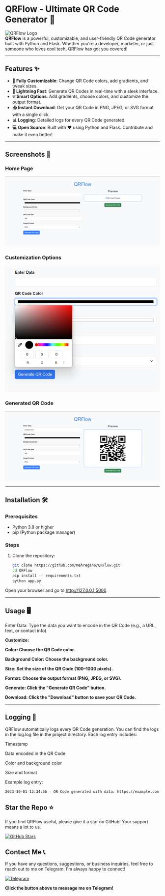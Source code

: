 # **QRFlow - Ultimate QR Code Generator 🚀**

![QRFlow Logo](static/images/logo.png)  
**QRFlow** is a powerful, customizable, and user-friendly QR Code generator built with Python and Flask. Whether you're a developer, marketer, or just someone who loves cool tech, QRFlow has got you covered!

---

## **Features ✨**

- **🎨 Fully Customizable**: Change QR Code colors, add gradients, and tweak sizes.
- **🚀 Lightning Fast**: Generate QR Codes in real-time with a sleek interface.
- **💡 Smart Options**: Add gradients, choose colors, and customize the output format.
- **📥 Instant Download**: Get your QR Code in PNG, JPEG, or SVG format with a single click.
- **📊 Logging**: Detailed logs for every QR Code generated.
- **💻 Open Source**: Built with ❤️ using Python and Flask. Contribute and make it even better!

---

## **Screenshots 📸**

### **Home Page**
![Home Page](static/images/screenshot1.png)

### **Customization Options**
![Customization](static/images/screenshot2.png)

### **Generated QR Code**
![Generated QR Code](static/images/screenshot3.png)

---

## **Installation 🛠️**

### **Prerequisites**
- Python 3.8 or higher
- pip (Python package manager)

### **Steps**
1. Clone the repository:
   ```bash
   git clone https://github.com/Mehregan6/QRFlow.git
   cd QRFlow  
   pip install -r requirements.txt
   python app.py
Open your browser and go to http://127.0.0.1:5000.

---

## **Usage 🖥️**
Enter Data: Type the data you want to encode in the QR Code (e.g., a URL, text, or contact info).

**Customize:**

**Color: Choose the QR Code color.**

**Background Color: Choose the background color.**

**Size: Set the size of the QR Code (100–1000 pixels).**

**Format: Choose the output format (PNG, JPEG, or SVG).**

**Generate: Click the "Generate QR Code" button.**

**Download: Click the "Download" button to save your QR Code.**

---

## **Logging 📝**
QRFlow automatically logs every QR Code generation. You can find the logs in the log.log file in the project directory. Each log entry includes:

Timestamp

Data encoded in the QR Code

Color and background color

Size and format

Example log entry:
   ```bash
   2023-10-01 12:34:56 - QR Code generated with data: https://example.com, Color: #000000, Background: #FFFFFF, Size: 300, Format: png
   ```
## **Star the Repo ⭐**

If you find QRFlow useful, please give it a star on GitHub! Your support means a lot to us.

[![GitHub Stars](https://img.shields.io/github/stars/Mehregan6/QRFlow?style=for-the-badge&logo=github&color=yellow)](https://github.com/Mehregan6/QRFlow/stargazers)

## **Contact Me 📞**

If you have any questions, suggestions, or business inquiries, feel free to reach out to me on Telegram. I'm always happy to connect!

[![Telegram](https://img.shields.io/badge/Telegram-2CA5E0?style=for-the-badge&logo=telegram&logoColor=white)](https://t.me/dev_Mehregan)

**Click the button above to message me on Telegram!**
